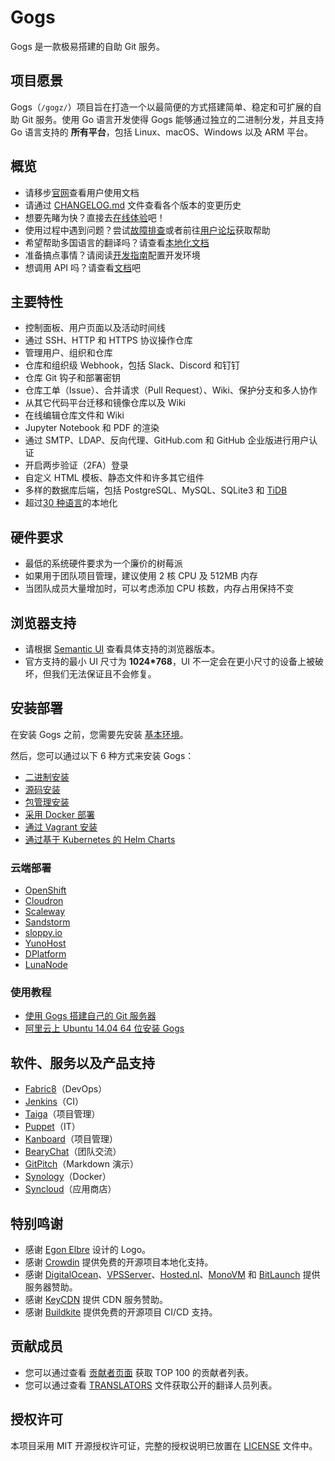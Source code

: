 # Gogs

Gogs 是一款极易搭建的自助 Git 服务。

## 项目愿景

Gogs（`/gɑgz/`）项目旨在打造一个以最简便的方式搭建简单、稳定和可扩展的自助 Git 服务。使用 Go 语言开发使得 Gogs 能够通过独立的二进制分发，并且支持 Go 语言支持的 **所有平台**，包括 Linux、macOS、Windows 以及 ARM 平台。

## 概览

- 请移步[官网](https://gogs.io)查看用户使用文档
- 请通过 [CHANGELOG.md](CHANGELOG.md) 文件查看各个版本的变更历史
- 想要先睹为快？直接去[在线体验](https://try.gogs.io/gogs/gogs)吧！
- 使用过程中遇到问题？尝试[故障排查](https://gogs.io/docs/intro/troubleshooting.html)或者前往[用户论坛](https://discuss.gogs.io/)获取帮助
- 希望帮助多国语言的翻译吗？请查看[本地化文档](https://gogs.io/docs/features/i18n.html)
- 准备搞点事情？请阅读[开发指南](docs/local_development.md)配置开发环境
- 想调用 API 吗？请查看[文档](https://github.com/gogs/docs-api)吧

## 主要特性

- 控制面板、用户页面以及活动时间线
- 通过 SSH、HTTP 和 HTTPS 协议操作仓库
- 管理用户、组织和仓库
- 仓库和组织级 Webhook，包括 Slack、Discord 和钉钉
- 仓库 Git 钩子和部署密钥
- 仓库工单（Issue）、合并请求（Pull Request）、Wiki、保护分支和多人协作
- 从其它代码平台迁移和镜像仓库以及 Wiki
- 在线编辑仓库文件和 Wiki
- Jupyter Notebook 和 PDF 的渲染
- 通过 SMTP、LDAP、反向代理、GitHub.com 和 GitHub 企业版进行用户认证
- 开启两步验证（2FA）登录
- 自定义 HTML 模板、静态文件和许多其它组件
- 多样的数据库后端，包括 PostgreSQL、MySQL、SQLite3 和 [TiDB](https://github.com/pingcap/tidb)
- 超过[30 种语言](https://crowdin.com/project/gogs)的本地化

## 硬件要求

- 最低的系统硬件要求为一个廉价的树莓派
- 如果用于团队项目管理，建议使用 2 核 CPU 及 512MB 内存
- 当团队成员大量增加时，可以考虑添加 CPU 核数，内存占用保持不变

## 浏览器支持

- 请根据 [Semantic UI](https://github.com/Semantic-Org/Semantic-UI#browser-support) 查看具体支持的浏览器版本。
- 官方支持的最小 UI 尺寸为 **1024*768**，UI 不一定会在更小尺寸的设备上被破坏，但我们无法保证且不会修复。

## 安装部署

在安装 Gogs 之前，您需要先安装 [基本环境](https://gogs.io/docs/installation)。

然后，您可以通过以下 6 种方式来安装 Gogs：

- [二进制安装](https://gogs.io/docs/installation/install_from_binary.html)
- [源码安装](https://gogs.io/docs/installation/install_from_source.html)
- [包管理安装](https://gogs.io/docs/installation/install_from_packages.html)
- [采用 Docker 部署](https://github.com/gogs/gogs/tree/master/docker)
- [通过 Vagrant 安装](https://github.com/geerlingguy/ansible-vagrant-examples/tree/master/gogs)
- [通过基于 Kubernetes 的 Helm Charts](https://github.com/helm/charts/tree/master/incubator/gogs)

### 云端部署

- [OpenShift](https://github.com/tkisme/gogs-openshift)
- [Cloudron](https://cloudron.io/appstore.html#io.gogs.cloudronapp)
- [Scaleway](https://www.scaleway.com/imagehub/gogs/)
- [Sandstorm](https://github.com/cem/gogs-sandstorm)
- [sloppy.io](https://github.com/sloppyio/quickstarters/tree/master/gogs)
- [YunoHost](https://github.com/mbugeia/gogs_ynh)
- [DPlatform](https://github.com/j8r/DPlatform)
- [LunaNode](https://github.com/LunaNode/launchgogs)

### 使用教程

- [使用 Gogs 搭建自己的 Git 服务器](https://blog.mynook.info/post/host-your-own-git-server-using-gogs/)
- [阿里云上 Ubuntu 14.04 64 位安装 Gogs](http://my.oschina.net/luyao/blog/375654)

## 软件、服务以及产品支持

- [Fabric8](http://fabric8.io/)（DevOps）
- [Jenkins](https://plugins.jenkins.io/gogs-webhook/)（CI）
- [Taiga](https://taiga.io/)（项目管理）
- [Puppet](https://forge.puppet.com/Siteminds/gogs)（IT）
- [Kanboard](https://github.com/kanboard/plugin-gogs-webhook)（项目管理）
- [BearyChat](https://bearychat.com/)（团队交流）
- [GitPitch](https://gitpitch.com/)（Markdown 演示）
- [Synology](https://www.synology.com)（Docker）
- [Syncloud](https://syncloud.org/)（应用商店）

## 特别鸣谢

- 感谢 [Egon Elbre](https://twitter.com/egonelbre) 设计的 Logo。
- 感谢 [Crowdin](https://crowdin.com/project/gogs) 提供免费的开源项目本地化支持。
- 感谢 [DigitalOcean](https://www.digitalocean.com)、[VPSServer](https://www.vpsserver.com/)、[Hosted.nl](https://www.hosted.nl/)、[MonoVM](https://monovm.com) 和 [BitLaunch](https://bitlaunch.io) 提供服务器赞助。
- 感谢 [KeyCDN](https://www.keycdn.com/) 提供 CDN 服务赞助。
- 感谢 [Buildkite](https://buildkite.com) 提供免费的开源项目 CI/CD 支持。

## 贡献成员

- 您可以通过查看 [贡献者页面](https://github.com/gogs/gogs/graphs/contributors) 获取 TOP 100 的贡献者列表。
- 您可以通过查看 [TRANSLATORS](conf/locale/TRANSLATORS) 文件获取公开的翻译人员列表。

## 授权许可

本项目采用 MIT 开源授权许可证，完整的授权说明已放置在 [LICENSE](https://github.com/gogs/gogs/blob/master/LICENSE) 文件中。
